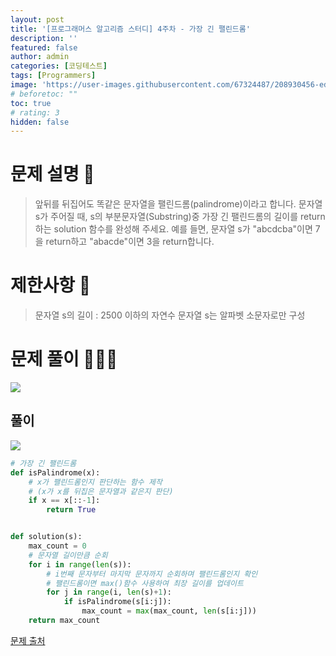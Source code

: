 ```yaml
---
layout: post
title: '[프로그래머스 알고리즘 스터디] 4주차 - 가장 긴 팰린드롬'
description: ''
featured: false
author: admin
categories: [코딩테스트]
tags: [Programmers]
image: 'https://user-images.githubusercontent.com/67324487/208930456-ed97d8d7-2896-46a0-8877-07eadddaeaee.png'
# beforetoc: ""
toc: true
# rating: 3
hidden: false
---
```


# 문제 설명 📑

> 앞뒤를 뒤집어도 똑같은 문자열을 팰린드롬(palindrome)이라고 합니다.
> 문자열 s가 주어질 때, s의 부분문자열(Substring)중 가장 긴 팰린드롬의 길이를 return 하는 solution 함수를 완성해 주세요.
> 예를 들면, 문자열 s가 "abcdcba"이면 7을 return하고 "abacde"이면 3을 return합니다.

# 제한사항 🚫

> 문자열 s의 길이 : 2500 이하의 자연수
> 문자열 s는 알파벳 소문자로만 구성

# 문제 풀이 👩🏻‍💻

![](https://velog.velcdn.com/images/carmine/post/8f909b1a-839d-457d-b0ed-005bcc90913e/image.png)

## 풀이

![](https://velog.velcdn.com/images/carmine/post/0f1f6b6e-0568-42c6-b512-52f57da421c4/image.png)

```python
# 가장 긴 팰린드롬
def isPalindrome(x):
    # x가 팰린드롬인지 판단하는 함수 제작
    # (x가 x를 뒤집은 문자열과 같은지 판단)
    if x == x[::-1]:
        return True


def solution(s):
    max_count = 0
    # 문자열 길이만큼 순회
    for i in range(len(s)):
        # i번째 문자부터 마지막 문자까지 순회하며 팰린드롬인지 확인
        # 팰린드롬이면 max()함수 사용하여 최장 길이를 업데이트
        for j in range(i, len(s)+1):
            if isPalindrome(s[i:j]):
                max_count = max(max_count, len(s[i:j]))
    return max_count
```

[문제 출처](https://programmers.co.kr/learn/challenges)

